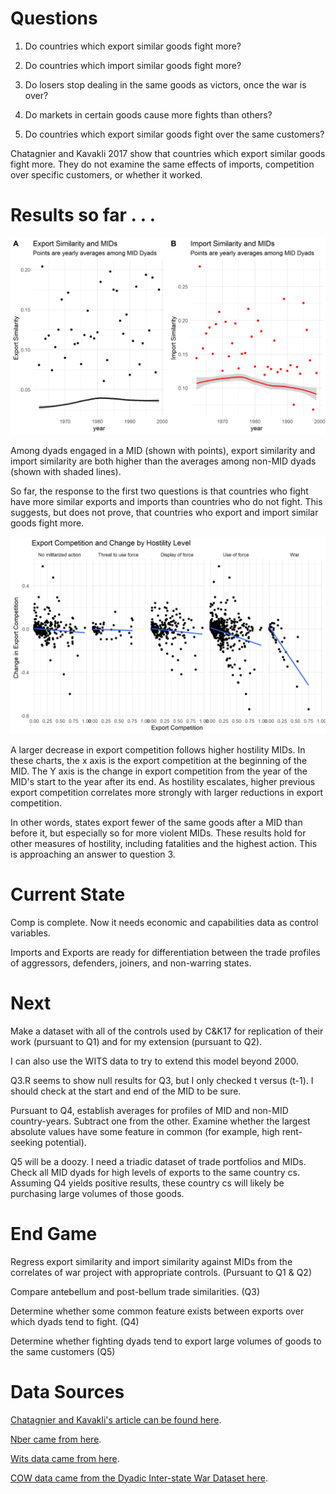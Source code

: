 # Questions
1) Do countries which export similar goods fight more?

2) Do countries which import similar goods fight more?

3) Do losers stop dealing in the same goods as victors, once the war is over?

4) Do markets in certain goods cause more fights than others?

5) Do countries which export similar goods fight over the same customers?

Chatagnier and Kavakli 2017 show that countries which export similar goods fight more. They do not examine the same effects of imports, competition over specific customers, or whether it worked.

# Results so far . . .

![](https://github.com/Chris-FSU/Trade.War/blob/master/fig/ExpImpSim.png)

Among dyads engaged in a MID (shown with points), export similarity and import similarity are both higher than the averages among non-MID dyads (shown with shaded lines).

So far, the response to the first two questions is that countries who fight have more similar exports and imports than countries who do not fight. This suggests, but does not prove, that countries who export and import similar goods fight more.

![](https://github.com/Chris-FSU/Trade.War/blob/master/fig/ExpChangeHost1.png)

A larger decrease in export competition follows higher hostility MIDs. In these charts, the x axis is the export competition at the beginning of the MID. The Y axis is the change in export competition from the year of the MID's start to the year after its end. As hostility escalates, higher previous export competition correlates more strongly with larger reductions in export competition.

In other words, states export fewer of the same goods after a MID than before it, but especially so for more violent MIDs. These results hold for other measures of hostility, including fatalities and the highest action. This is approaching an answer to question 3.

# Current State

Comp is complete. Now it needs economic and capabilities data as control variables.

Imports and Exports are ready for differentiation between the trade profiles of aggressors, defenders, joiners, and non-warring states.

# Next

Make a dataset with all of the controls used by C&K17 for replication of their work (pursuant to Q1) and for my extension (pursuant to Q2).

I can also use the WITS data to try to extend this model beyond 2000.

Q3.R seems to show null results for Q3, but I only checked t versus (t-1). I should check at the start and end of the MID to be sure.

Pursuant to Q4, establish averages for profiles of MID and non-MID country-years. Subtract one from the other. Examine whether the largest absolute values have some feature in common (for example, high rent-seeking potential).

Q5 will be a doozy. I need a triadic dataset of trade portfolios and MIDs. Check all MID dyads for high levels of exports to the same country cs. Assuming Q4 yields positive results, these country cs will likely be purchasing large volumes of those goods. 

# End Game
Regress export similarity and import similarity against MIDs from the correlates of war project with appropriate controls. (Pursuant to Q1 & Q2)

Compare antebellum and post-bellum trade similarities. (Q3)

Determine whether some common feature exists between exports over which dyads tend to fight. (Q4)

Determine whether fighting dyads tend to export large volumes of goods to the same customers (Q5)

# Data Sources
[Chatagnier and Kavakli's article can be found here](https://journals.sagepub.com/doi/abs/10.1177/0022002715613565?journalCode=jcrb).

[Nber came from here](https://cid.econ.ucdavis.edu/nberus.html).

[Wits data came from here](http://wits.worldbank.org/WITS/WITS/AdvanceQuery/RawTradeData/QueryDefinition.aspx?Page=RawTradeData).

[COW data came from the Dyadic Inter-state War Dataset here](https://correlatesofwar.org/data-sets/COW-war).